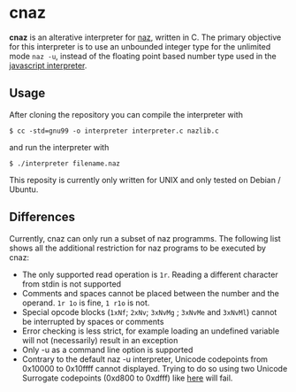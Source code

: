 # cnaz
**cnaz** is an alterative interpreter for [naz](https://github.com/sporeball/naz), written in C.
The primary objective for this interpreter is to use an unbounded integer type for the unlimited mode `naz -u`,
instead of the floating point based number type used in the [javascript interpreter](https://github.com/sporeball/naz).

## Usage
After cloning the repository you can compile the interpreter with
```
$ cc -std=gnu99 -o interpreter interpreter.c nazlib.c
```

and run the interpreter with
```
$ ./interpreter filename.naz
```

This reposity is currently only written for UNIX and only tested on Debian / Ubuntu.

## Differences
Currently, cnaz can only run a subset of naz programms.
The following list shows all the additional restriction for naz programs to be executed by cnaz:

- The only supported read operation is `1r`. Reading a different character from stdin is not supported
- Comments and spaces cannot be placed between the number and the operand. `1r 1o` is fine, `1 r1o` is not.
- Special opcode blocks (`1xNf`; `2xNv`; `3xNvMg` ; `3xNvMe` and `3xNvMl`) cannot be interrupted by spaces or comments
- Error checking is less strict, for example loading an undefined variable will not (necessarily) result in an exception
- Only -u as a command line option is supported
- Contrary to the default naz -u interpreter, Unicode codepoints from 0x10000 to 0x10ffff cannot displayed.
	Trying to do so using two Unicode Surrogate codepoints (0xd800 to 0xdfff) like [here](https://developer.mozilla.org/en-US/docs/Web/JavaScript/Reference/Global_Objects/String/fromCharCode) will fail.
